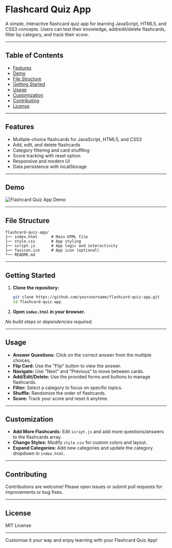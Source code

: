 # Flashcard Quiz App
A simple, interactive flashcard quiz app for learning JavaScript, HTML5, and CSS3 concepts. Users can test their knowledge, add/edit/delete flashcards, filter by category, and track their score.

---

## Table of Contents

- [Features](#features)
- [Demo](#demo)
- [File Structure](#file-structure)
- [Getting Started](#getting-started)
- [Usage](#usage)
- [Customization](#customization)
- [Contributing](#contributing)
- [License](#license)

---

## Features

- Multiple-choice flashcards for JavaScript, HTML5, and CSS3
- Add, edit, and delete flashcards
- Category filtering and card shuffling
- Score tracking with reset option
- Responsive and modern UI
- Data persistence with localStorage

---

## Demo

![Flashcard Quiz App Demo](./demo.gif)

---

## File Structure

```
flashcard-quiz-app/
├── index.html      # Main HTML file
├── style.css       # App styling
├── script.js       # App logic and interactivity
├── favicon.ico     # App icon (optional)
└── README.md
```

---

## Getting Started

1. **Clone the repository:**
   ```bash
   git clone https://github.com/yourusername/flashcard-quiz-app.git
   cd flashcard-quiz-app
   ```

2. **Open `index.html` in your browser.**

_No build steps or dependencies required._

---

## Usage

- **Answer Questions:** Click on the correct answer from the multiple choices.
- **Flip Card:** Use the "Flip" button to view the answer.
- **Navigate:** Use "Next" and "Previous" to move between cards.
- **Add/Edit/Delete:** Use the provided forms and buttons to manage flashcards.
- **Filter:** Select a category to focus on specific topics.
- **Shuffle:** Randomize the order of flashcards.
- **Score:** Track your score and reset it anytime.

---

## Customization

- **Add More Flashcards:** Edit `script.js` and add more questions/answers to the flashcards array.
- **Change Styles:** Modify `style.css` for custom colors and layout.
- **Expand Categories:** Add new categories and update the category dropdown in `index.html`.

---

## Contributing

Contributions are welcome! Please open issues or submit pull requests for improvements or bug fixes.

---

## License

MIT License

---

Customise it your way and enjoy learning with your Flashcard Quiz App!